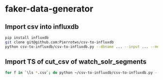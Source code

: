# faker-data-generator

## Import csv into influxdb

```bash
pip install influxdb
git clone git@github.com:Pierrotws/csv-to-influxdb
python csv-to-influxdb/csv-to-influxdb.py --dbname ... --input ... --metricname .. --timeformat ...
```

## Import TS of cut_csv of watch_solr_segments


```bash
for f in `\ls *.csv`; do python ~/csv-to-influxdb/csv-to-influxdb.py --dbname csvdb --input $f --metricname $f --timeformat '%Y-%m-%dT%H:%M:%S+00:00'; done
```
